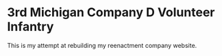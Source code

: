 # 3rd Michigan Company D Volunteer Infantry

This is my attempt at rebuilding my reenactment company website.
